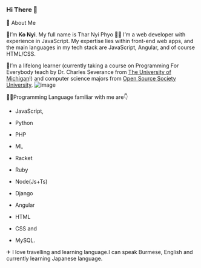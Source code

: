 ### Hi There 👋

📝 About Me

🚀I’m **Ko Nyi**. My full name is Thar Nyi Phyo 👨‍✈️ I’m a web developer with experience in JavaScript. My expertise lies within front-end web apps, and the main languages in my tech stack are JavaScript, Angular, and of course HTML/CSS. 

🚀I’m a lifelong learner (currently taking a course on Programming For Everybody teach by Dr. Charles Severance from [The University of Michigan](https://online.dr-chuck.com)!) and computer science majors from [Open Source Society University](https://github.com/ossu/computer-science). ![image](https://user-images.githubusercontent.com/116265048/215322096-c2441ea7-e829-4873-a23b-bb1dc231cb0f.png)


👨‍💻Programming Language familiar with me are👇 
 - JavaScript, 
 + Python
 * PHP  
 + ML 
 - Racket
 * Ruby
 - Node(Js+Ts)
 * Django
 + Angular 
 - HTML
 * CSS and
 + MySQL.

✈ I love travelling and learning language.I can speak Burmese, English and currently learning Japanese language.

